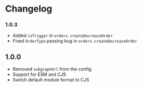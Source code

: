 # Changelog

### 1.0.3

- Added `isTrigger` in `orders.createDecreaseOrder`
- Fixed `OrderType` passing bug in `orders.createDecreaseOrder`

## 1.0.0

- Removed `subgraphUrl` from the config
- Support for ESM and CJS
- Switch default module format to CJS
